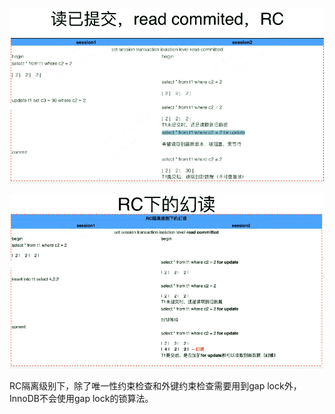 ![rc](.pics/rc.png)

![rc_pha](.pics/rc_pha.png)

RC隔离级别下，除了唯一性约束检查和外键约束检查需要用到gap lock外，InnoDB不会使用gap lock的锁算法。